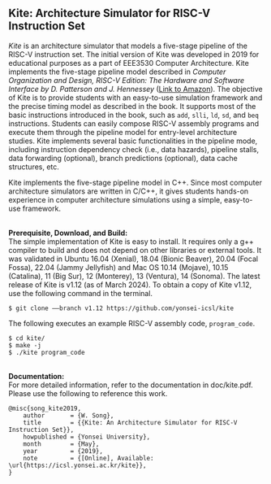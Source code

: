 ## Kite: Architecture Simulator for RISC-V Instruction Set
*Kite* is an architecture simulator that models a five-stage pipeline of the RISC-V instruction set.
The initial version of Kite was developed in 2019 for educational purposes as a part of EEE3530 Computer Architecture.
Kite implements the five-stage pipeline model described in *Computer Organization and Design, RISC-V Edition: The Hardware and Software Interface by D. Patterson and J. Hennessey* ([Link to Amazon](https://www.amazon.com/Computer-Organization-Design-RISC-V-Architecture/dp/0128122757)).
The objective of Kite is to provide students with an easy-to-use simulation framework and the precise timing model as described in the book.
It supports most of the basic instructions introduced in the book, such as `add`, `slli`, `ld`, `sd`, and `beq` instructions.
Students can easily compose RISC-V assembly programs and execute them through the pipeline model for entry-level architecture studies.
Kite implements several basic functionalities in the pipeline mode, including instruction dependency check (i.e., data hazards), pipeline stalls, data forwarding (optional), branch predictions (optional), data cache structures, etc.

Kite implements the five-stage pipeline model in C++.
Since most computer architecture simulators are written in C/C++, it gives students hands-on experience in computer architecture simulations using a simple, easy-to-use framework.

\
**Prerequisite, Download, and Build:**\
The simple implementation of Kite is easy to install.
It requires only a g++ compiler to build and does not depend on other libraries or external tools.
It was validated in Ubuntu 16.04 (Xenial), 18.04 (Bionic Beaver), 20.04 (Focal Fossa), 22.04 (Jammy Jellyfish) and Mac OS 10.14 (Mojave), 10.15 (Catalina), 11 (Big Sur), 12 (Monterey), 13 (Ventura), 14 (Sonoma).
The latest release of Kite is v1.12 (as of March 2024).
To obtain a copy of Kite v1.12, use the following command in the terminal.
```
$ git clone ––branch v1.12 https://github.com/yonsei-icsl/kite
```

The following executes an example RISC-V assembly code, `program_code`.
```
$ cd kite/
$ make -j
$ ./kite program_code
```

\
**Documentation:**\
For more detailed information, refer to the documentation in doc/kite.pdf. Please use the following to reference this work.
```
@misc{song_kite2019,
    author       = {W. Song},
    title        = {{Kite: An Architecture Simulator for RISC-V Instruction Set}},
    howpublished = {Yonsei University},
    month        = {May},
    year         = {2019},
    note         = {[Online], Available: \url{https://icsl.yonsei.ac.kr/kite}},
}
```

